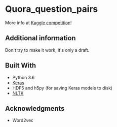 # Quora_question_pairs
More info at [Kaggle competition](https://www.kaggle.com/c/quora-question-pairs)!

## Additional information
Don't try to make it work, it's only a draft.

## Built With
* Python 3.6
* [Keras](https://keras.io/)
* HDF5 and h5py (for saving Keras models to disk)
* [NLTK](https://www.nltk.org/)

## Acknowledgments
* Word2vec
